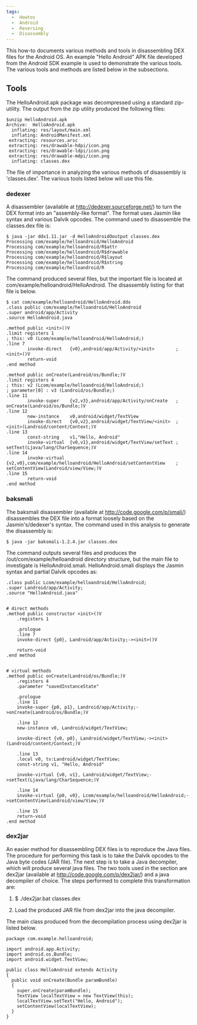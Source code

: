 ```yaml
---
tags:
  -  Howtos
  -  Android
  -  Reversing
  -  Disassembly
---
```

This how-to documents various methods and tools in disassembling DEX files for
the Android OS. An example "Hello Android" APK file developed from the Android
SDK example is used to demonstrate the various tools. The various tools and
methods are listed below in the subsections.

## Tools

The HelloAndroid.apk package was decompressed using a standard
zip-utility. The output from the zip utility produced the following
files:

    $unzip HelloAndroid.apk
    Archive:  HelloAndroid.apk
      inflating: res/layout/main.xml
      inflating: AndroidManifest.xml
     extracting: resources.arsc
     extracting: res/drawable-hdpi/icon.png
     extracting: res/drawable-ldpi/icon.png
     extracting: res/drawable-mdpi/icon.png
      inflating: classes.dex

The file of importance in analyzing the various methods of disassembly
is 'classes.dex'. The various tools listed below will use this file.

### dedexer

A disassembler (available at <http://dedexer.sourceforge.net/>) to turn
the DEX format into an "assembly-like format". The format uses Jasmin
like syntax and various Dalvik opcodes. The command used to disassemble
the classes.dex file is:

    $ java -jar ddx1.11.jar -d HelloAndroidOoutput classes.dex
    Processing com/example/helloandroid/HelloAndroid
    Processing com/example/helloandroid/R$attr
    Processing com/example/helloandroid/R$drawable
    Processing com/example/helloandroid/R$layout
    Processing com/example/helloandroid/R$string
    Processing com/example/helloandroid/R

The command produced several files, but the important file is located at
com/example/helloandroid/HelloAndroid. The disassembly listing for that
file is below.

    $ cat com/example/helloandroid/HelloAndroid.ddx
    .class public com/example/helloandroid/HelloAndroid
    .super android/app/Activity
    .source HelloAndroid.java

    .method public <init>()V
    .limit registers 1
    ; this: v0 (Lcom/example/helloandroid/HelloAndroid;)
    .line 7
            invoke-direct   {v0},android/app/Activity/<init>        ; <init>()V
            return-void
    .end method

    .method public onCreate(Landroid/os/Bundle;)V
    .limit registers 4
    ; this: v2 (Lcom/example/helloandroid/HelloAndroid;)
    ; parameter[0] : v3 (Landroid/os/Bundle;)
    .line 11
            invoke-super    {v2,v3},android/app/Activity/onCreate   ; onCreate(Landroid/os/Bundle;)V
    .line 12
            new-instance    v0,android/widget/TextView
            invoke-direct   {v0,v2},android/widget/TextView/<init>  ; <init>(Landroid/content/Context;)V
    .line 13
            const-string    v1,"Hello, Android"
            invoke-virtual  {v0,v1},android/widget/TextView/setText ; setText(Ljava/lang/CharSequence;)V
    .line 14
            invoke-virtual  {v2,v0},com/example/helloandroid/HelloAndroid/setContentView    ; setContentView(Landroid/view/View;)V
    .line 15
            return-void
    .end method

### baksmali

The baksmali disassembler (available at
<http://code.google.com/p/smali/>) disassembles the DEX file into a
format loosely based on the Jasmin's/dedexer's syntax. The command used
in this analysis to generate the disassembly is:

    $ java -jar baksmali-1.2.4.jar classes.dex

The command outputs several files and produces the
/out/com/example/helloandroid directory structure, but the main file to
investigate is HelloAndroid.smali. HelloAndroid.smali displays the
Jasmin syntax and partial Dalvik opcodes as:

    .class public Lcom/example/helloandroid/HelloAndroid;
    .super Landroid/app/Activity;
    .source "HelloAndroid.java"


    # direct methods
    .method public constructor <init>()V
        .registers 1

        .prologue
        .line 7
        invoke-direct {p0}, Landroid/app/Activity;-><init>()V

        return-void
    .end method


    # virtual methods
    .method public onCreate(Landroid/os/Bundle;)V
        .registers 4
        .parameter "savedInstanceState"

        .prologue
        .line 11
        invoke-super {p0, p1}, Landroid/app/Activity;->onCreate(Landroid/os/Bundle;)V

        .line 12
        new-instance v0, Landroid/widget/TextView;

        invoke-direct {v0, p0}, Landroid/widget/TextView;-><init>(Landroid/content/Context;)V

        .line 13
        .local v0, tv:Landroid/widget/TextView;
        const-string v1, "Hello, Android"

        invoke-virtual {v0, v1}, Landroid/widget/TextView;->setText(Ljava/lang/CharSequence;)V

        .line 14
        invoke-virtual {p0, v0}, Lcom/example/helloandroid/HelloAndroid;->setContentView(Landroid/view/View;)V

        .line 15
        return-void
    .end method

### dex2jar

An easier method for disassembling DEX files is to reproduce the Java
files. The procedure for performing this task is to take the Dalvik
opcodes to the Java byte codes (JAR file). The next step is to take a
Java decompiler, which will produce several java files. The two tools
used in the section are dex2jar (available at
<http://code.google.com/p/dex2jar/>) and a java decompiler of choice.
The steps performed to complete this transformation are:

1.  $ ./dex2jar.bat classes.dex

2.  Load the produced JAR file from dex2jar into the java decompiler.

The main class produced from the decompilation process using dex2jar is
listed below.

    package com.example.helloandroid;

    import android.app.Activity;
    import android.os.Bundle;
    import android.widget.TextView;

    public class HelloAndroid extends Activity
    {
      public void onCreate(Bundle paramBundle)
      {
        super.onCreate(paramBundle);
        TextView localTextView = new TextView(this);
        localTextView.setText("Hello, Android");
        setContentView(localTextView);
      }
    }

